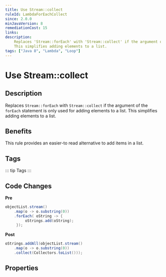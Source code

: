 ```yaml
---
title: Use Stream::collect
ruleId: LambdaForEachCollect
since: 2.0.0
minJavaVersion: 8
remediationCost: 15
links:
description:
    Replaces 'Stream::forEach' with 'Stream::collect' if the argument of the 'forEach' statement is only used for adding elements to a list.
    This simplifies adding elements to a list.
tags: ["Java 8", "Lambda", "Loop"]
---
```


# Use Stream::collect

## Description
Replaces `Stream::forEach` with `Stream::collect` if the argument of the `forEach` statement is only used for adding elements to a list.
This simplifies adding elements to a list.

## Benefits

This rule provides an easier-to read alternative to add items in a list.


## Tags

::: tip Tags
<TagLinks />
:::

## Code Changes

__Pre__
```java
objectList.stream()
    .map(o -> o.substring(0))
    .forEach( oString -> {
         oStrings.add(oString);
     });
```

__Post__
```java
oStrings.addAll(objectList.stream()
    .map(o -> o.substring(0))
    .collect(Collectors.toList()));
```

<VersionNotice />


## Properties

<RuleProperties />

